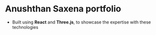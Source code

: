 # Anushthan Saxena portfolio
- Built using **React** and **Three.js**, to showcase the expertise with these technologies